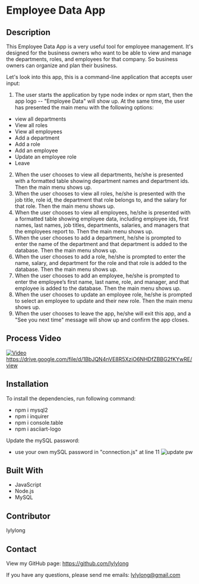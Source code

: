 # Employee Data App

## Description

This Employee Data App is a very useful tool for employee management. It's designed for the business owners who want to be able to view and manage the departments, roles, and employees for that company. So business owners can organize and plan their business.

Let's look into this app, this is a command-line application that accepts user input:

1. The user starts the application by type node index or npm start, then the app logo -- "Employee Data" will show up. At the same time, the user has presented the main menu with the following options:

- view all departments
- View all roles
- View all employees
- Add a department
- Add a role
- Add an employee
- Update an employee role
- Leave

2. When the user chooses to view all departments, he/she is presented with a formatted table showing department names and department ids. Then the main menu shows up.
3. When the user chooses to view all roles, he/she is presented with the job title, role id, the department that role belongs to, and the salary for that role. Then the main menu shows up.
4. When the user chooses to view all employees, he/she is presented with a formatted table showing employee data, including employee ids, first names, last names, job titles, departments, salaries, and managers that the employees report to. Then the main menu shows up.
5. When the user chooses to add a department, he/she is prompted to enter the name of the department and that department is added to the database. Then the main menu shows up.
6. When the user chooses to add a role, he/she is prompted to enter the name, salary, and department for the role and that role is added to the database. Then the main menu shows up.
7. When the user chooses to add an employee, he/she is prompted to enter the employee’s first name, last name, role, and manager, and that employee is added to the database. Then the main menu shows up.
8. When the user chooses to update an employee role, he/she is prompted to select an employee to update and their new role. Then the main menu shows up.
9. When the user chooses to leave the app, he/she will exit this app, and a "See you next time" message will show up and confirm the app closes.

## Process Video

[![Video](https://user-images.githubusercontent.com/70302749/99922598-6227f300-2cff-11eb-8496-842ed6bd20cf.png)](https://drive.google.com/file/d/1BbJQN4nVE8R5XziO6NHDfZBBG2fKYwRE/view)
https://drive.google.com/file/d/1BbJQN4nVE8R5XziO6NHDfZBBG2fKYwRE/view

## Installation

To install the dependencies, run following command:

- npm i mysql2
- npm i inquirer
- npm i console.table
- npm i asciiart-logo

Update the mySQL password:

- use your own mySQL password in "connection.js" at line 11
  ![update pw](https://user-images.githubusercontent.com/70302749/99923182-8fc26b80-2d02-11eb-9238-e3bc60664569.png)

## Built With

- JavaScript
- Node.js
- MySQL

## Contributor

lylylong

## Contact

View my GitHub page:
https://github.com/lylylong

If you have any questions, please send me emails:
lylylong@gmail.com
